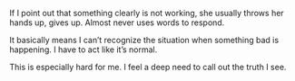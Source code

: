 If I point out that something clearly is not working, she usually throws her hands up, gives up. Almost never uses words to respond.

It basically means I can’t recognize the situation when something bad is happening. I have to act like it’s normal.

This is especially hard for me. I feel a deep need to call out the truth I see.